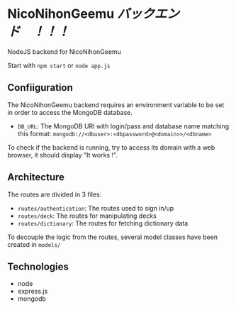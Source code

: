 # NicoNihonGeemu *バックエンド　！！！*
NodeJS backend for NicoNihonGeemu

Start with ``npm start`` or ``node app.js``

## Confiiguration
The NicoNihonGeemu backend requires an environment variable to be set in order to access the MongoDB database.
- ``DB_URL``: The MongoDB URI with login/pass and database name matching this format: ``mongodb://<dbuser>:<dbpassword>@<domain>>/<dbname>``

To check if the backend is running, try to access its domain with a web browser, it should display "It works !".

## Architecture
The routes are divided in 3 files: 
- ``routes/authentication``: The routes used to sign in/up 
- ``routes/deck``: The routes for manipulating decks
- ``routes/dictionary``: The routes for fetching dictionary data

To decouple the logic from the routes, several model classes have been created in ``models/``

## Technologies
- node
- express.js
- mongodb
